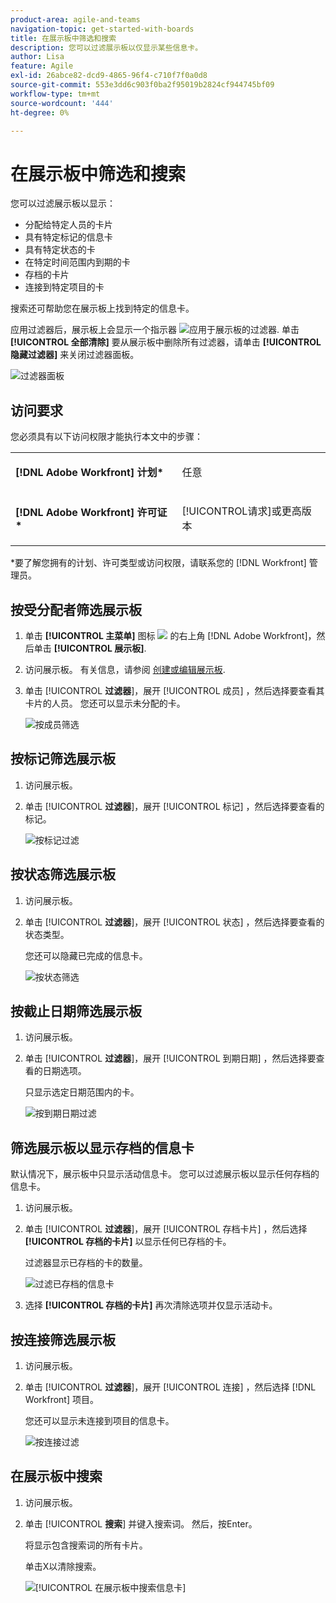 ```yaml
---
product-area: agile-and-teams
navigation-topic: get-started-with-boards
title: 在展示板中筛选和搜索
description: 您可以过滤展示板以仅显示某些信息卡。
author: Lisa
feature: Agile
exl-id: 26abce82-dcd9-4865-96f4-c710f7f0a0d8
source-git-commit: 553e3dd6c903f0ba2f95019b2824cf944745bf09
workflow-type: tm+mt
source-wordcount: '444'
ht-degree: 0%

---
```


# 在展示板中筛选和搜索

您可以过滤展示板以显示：

* 分配给特定人员的卡片
* 具有特定标记的信息卡
* 具有特定状态的卡
* 在特定时间范围内到期的卡
* 存档的卡片
* 连接到特定项目的卡

搜索还可帮助您在展示板上找到特定的信息卡。

应用过滤器后，展示板上会显示一个指示器 ![应用于展示板的过滤器](assets/boards-filterapplied-30x30.png). 单击 **[!UICONTROL 全部清除]** 要从展示板中删除所有过滤器，请单击 **[!UICONTROL 隐藏过滤器]** 来关闭过滤器面板。

![过滤器面板](assets/boards-all-filters-collapsed-1022.png)

## 访问要求

您必须具有以下访问权限才能执行本文中的步骤：

<table style="table-layout:auto"> 
 <col> 
 <col> 
 <tbody> 
  <tr> 
   <td role="rowheader"><strong>[!DNL Adobe Workfront] 计划*</strong></td> 
   <td> <p>任意</p> </td> 
  </tr> 
  <tr> 
   <td role="rowheader"><strong>[!DNL Adobe Workfront] 许可证*</strong></td> 
   <td> <p>[!UICONTROL请求]或更高版本</p> </td> 
  </tr> 
 </tbody> 
</table>

&#42;要了解您拥有的计划、许可类型或访问权限，请联系您的 [!DNL Workfront] 管理员。

## 按受分配者筛选展示板

1. 单击 **[!UICONTROL 主菜单]** 图标 ![](assets/main-menu-icon.png) 的右上角 [!DNL Adobe Workfront]，然后单击 **[!UICONTROL 展示板]**.
1. 访问展示板。 有关信息，请参阅 [创建或编辑展示板](../../agile/get-started-with-boards/create-edit-board.md).
1. 单击 [!UICONTROL **过滤器**]，展开 [!UICONTROL 成员] ，然后选择要查看其卡片的人员。 您还可以显示未分配的卡。

   ![按成员筛选](assets/boards-filter-by-assignees-0822.png)

## 按标记筛选展示板

1. 访问展示板。
1. 单击 [!UICONTROL **过滤器**]，展开 [!UICONTROL 标记] ，然后选择要查看的标记。

   ![按标记过滤](assets/boards-filter-by-tags-0822.png)

## 按状态筛选展示板

1. 访问展示板。
1. 单击 [!UICONTROL **过滤器**]，展开 [!UICONTROL 状态] ，然后选择要查看的状态类型。

   您还可以隐藏已完成的信息卡。

   ![按状态筛选](assets/boards-filter-by-status-0822.png)

## 按截止日期筛选展示板

1. 访问展示板。
1. 单击 [!UICONTROL **过滤器**]，展开 [!UICONTROL 到期日期] ，然后选择要查看的日期选项。

   只显示选定日期范围内的卡。

   ![按到期日期过滤](assets/boards-filter-by-due-date-0822.png)

## 筛选展示板以显示存档的信息卡

默认情况下，展示板中只显示活动信息卡。 您可以过滤展示板以显示任何存档的信息卡。

1. 访问展示板。
1. 单击 [!UICONTROL **过滤器**]，展开 [!UICONTROL 存档卡片] ，然后选择 **[!UICONTROL 存档的卡片]** 以显示任何已存档的卡。

   过滤器显示已存档的卡的数量。

   ![过滤已存档的信息卡](assets/boards-filter-by-archived-cards_0822.png)

1. 选择 **[!UICONTROL 存档的卡片]** 再次清除选项并仅显示活动卡。

## 按连接筛选展示板

1. 访问展示板。
1. 单击 [!UICONTROL **过滤器**]，展开 [!UICONTROL 连接] ，然后选择 [!DNL Workfront] 项目。

   您还可以显示未连接到项目的信息卡。

   ![按连接过滤](assets/boards-filter-by-connection.png)

## 在展示板中搜索

1. 访问展示板。
1. 单击 [!UICONTROL **搜索**] 并键入搜索词。 然后，按Enter。

   将显示包含搜索词的所有卡片。

   单击X以清除搜索。

   ![[!UICONTROL 在展示板中搜索信息卡]](assets/boards-searchbox.png)

